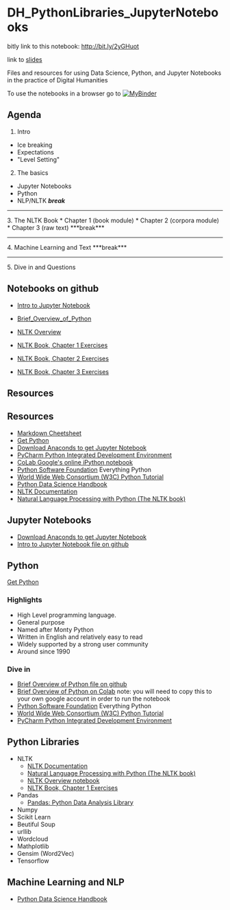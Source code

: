 # DH_PythonLibraries_JupyterNotebooks
bitly link to this notebook: http://bit.ly/2yGHuot

link to [slides](https://derekjjackson.github.io/DH_PythonLibraries_JupyterNotebooks/#slide=1)

Files and resources for using Data Science, Python, and Jupyter Notebooks in the practice of Digital Humanities

To use the notebooks in a browser go to [![MyBinder](https://mybinder.org/badge.svg)](https://mybinder.org/v2/gh/derekjjackson/DH_PythonLibraries_JupyterNotebooks.git/master)

## Agenda
1. Intro
  * Ice breaking
  * Expectations
  * "Level Setting"
2. The basics
  * Jupyter Notebooks
  * Python
  * NLP/NLTK
  ***break***
  <hr/>
3. The NLTK Book
  * Chapter 1 (book module)
  * Chapter 2 (corpora module)
  * Chapter 3 (raw text)
 ***break***
  <hr/>
4. Machine Learning and Text
 ***break***
  <hr/>
5. Dive in and Questions

## Notebooks on github

* [Intro to Jupyter Notebook](https://github.com/derekjjackson/DH_PythonLibraries_JupyterNotebooks/blob/master/Intro%20to%20Jupyter%20Notebooks.ipynb)
* [Brief_Overview_of_Python](https://github.com/derekjjackson/DH_PythonLibraries_JupyterNotebooks/blob/master/Brief_Overview_of_Python.ipynb)
* [NLTK Overview](https://github.com/derekjjackson/DH_PythonLibraries_JupyterNotebooks/blob/master/NLTK_Overview.ipynb)

* [NLTK Book, Chapter 1 Exercises](https://github.com/derekjjackson/DH_PythonLibraries_JupyterNotebooks/blob/master/NLTK_Book_Chapter_1_exercises.ipynb)
* [NLTK Book, Chapter 2 Exercises](https://github.com/derekjjackson/DH_PythonLibraries_JupyterNotebooks/blob/master/NLTK_Book_Chapter_2_exercises.ipynb)
* [NLTK Book, Chapter 3 Exercises](https://github.com/derekjjackson/DH_PythonLibraries_JupyterNotebooks/blob/master/NLTK_Book_Chapter_3_exercises.ipynb)

## Resources

## Resources

* [Markdown Cheetsheet](https://github.com/adam-p/markdown-here/wiki/Markdown-Cheatsheet)
* [Get Python](https://www.python.org/downloads/)
* [Download Anaconds to get Jupyter Notebook](https://www.anaconda.com/download/)
* [PyCharm Python Integrated Development Environment](https://www.jetbrains.com/pycharm-edu/download)
* [CoLab Google's online iPython notebook](https://colab.research.google.com/notebooks/welcome.ipynb)
* [Python Software Foundation](https://www.python.org/) Everything Python
* [World Wide Web Consortium (W3C) Python Tutorial](https://www.w3schools.com/python/)
* [Python Data Science Handbook](https://jakevdp.github.io/PythonDataScienceHandbook/)
* [NLTK Documentation](https://www.nltk.org/#)
* [Natural Language Processing with Python (The NLTK book)](https://www.nltk.org/book/)

## Jupyter Notebooks

* [Download Anaconds to get Jupyter Notebook](https://www.anaconda.com/download/)
* [Intro to Jupyter Notebook file on github](https://github.com/derekjjackson/DH_PythonLibraries_JupyterNotebooks/blob/master/Intro%20to%20Jupyter%20Notebooks.ipynb)

## Python
[Get Python](https://www.python.org/downloads/)
### Highlights
* High Level programming language. 
* General purpose
* Named after Monty Python
* Written in English and relatively easy to read
* Widely supported by a strong user community
* Around since 1990

### Dive in
* [Brief Overview of Python file on github](https://github.com/derekjjackson/DH_PythonLibraries_JupyterNotebooks/blob/master/Brief_Overview_of_Python.ipynb)
* [Brief Overview of Python on Colab](https://colab.research.google.com/drive/17jhYh0D70mCiNc8p5bybOsiESSMO4DQN)
note: you will need to copy this to your own google account in order to run the notebook 
* [Python Software Foundation](https://www.python.org/) Everything Python
* [World Wide Web Consortium (W3C) Python Tutorial](https://www.w3schools.com/python/)
* [PyCharm Python Integrated Development Environment](https://www.jetbrains.com/pycharm-edu/download)

## Python Libraries

* NLTK
  - [NLTK Documentation](https://www.nltk.org/#)<br/>
  - [Natural Language Processing with Python (The NLTK book)](https://www.nltk.org/book/)<br/>
  - [NLTK Overview notebook](https://github.com/derekjjackson/DH_PythonLibraries_JupyterNotebooks/blob/master/NLTK_Overview.ipynb)<br/>
  - [NLTK Book, Chapter 1 Exercises](https://github.com/derekjjackson/DH_PythonLibraries_JupyterNotebooks/blob/master/NLTK_Book_Chapter_1_exercises.ipynb)
* Pandas
  - [Pandas: Python Data Analysis Library](http://pandas.pydata.org/)
* Numpy
* Scikit Learn
* Beutiful Soup
* urllib
* Wordcloud
* Mathplotlib
* Gensim (Word2Vec)
* Tensorflow

## Machine Learning and NLP
* [Python Data Science Handbook](https://jakevdp.github.io/PythonDataScienceHandbook/)


